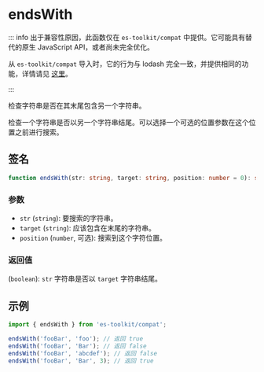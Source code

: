 # endsWith

::: info
出于兼容性原因，此函数仅在 `es-toolkit/compat` 中提供。它可能具有替代的原生 JavaScript API，或者尚未完全优化。

从 `es-toolkit/compat` 导入时，它的行为与 lodash 完全一致，并提供相同的功能，详情请见 [这里](../../../compatibility.md)。

:::

检查字符串是否在其末尾包含另一个字符串。

检查一个字符串是否以另一个字符串结尾。可以选择一个可选的位置参数在这个位置之前进行搜索。

## 签名

```typescript
function endsWith(str: string, target: string, position: number = 0): string;
```

### 参数

- `str` (`string`): 要搜索的字符串。
- `target` (`string`): 应该包含在末尾的字符串。
- `position` (`number`, 可选): 搜索到这个字符位置。

### 返回值

(`boolean`): `str` 字符串是否以 `target` 字符串结尾。

## 示例

```typescript
import { endsWith } from 'es-toolkit/compat';

endsWith('fooBar', 'foo'); // 返回 true
endsWith('fooBar', 'Bar'); // 返回 false
endsWith('fooBar', 'abcdef'); // 返回 false
endsWith('fooBar', 'Bar', 3); // 返回 true
```
